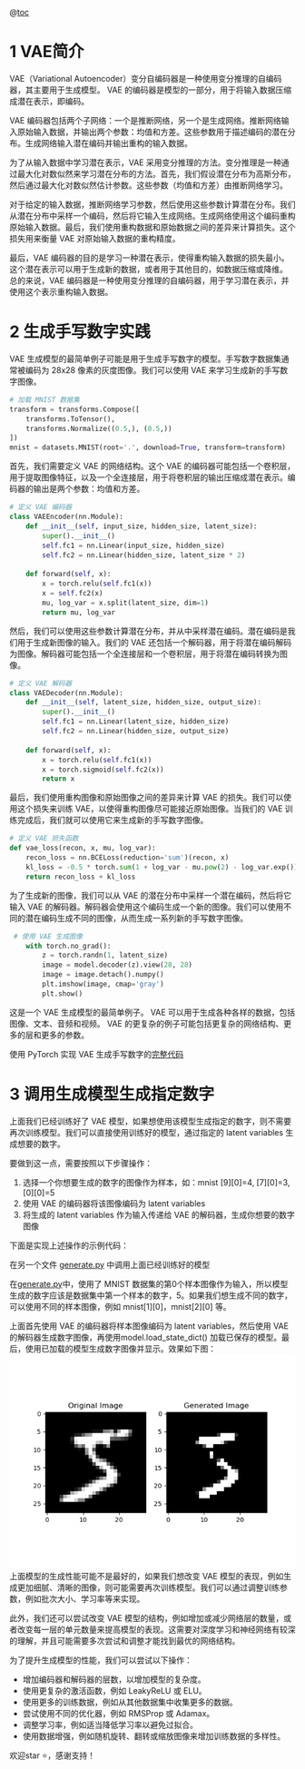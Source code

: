 @[toc](手把手教你设计并训练一个VAE生成模型)
# 1 VAE简介
VAE（Variational Autoencoder）变分自编码器是一种使用变分推理的自编码器，其主要用于生成模型。 VAE 的编码器是模型的一部分，用于将输入数据压缩成潜在表示，即编码。

VAE 编码器包括两个子网络：一个是推断网络，另一个是生成网络。推断网络输入原始输入数据，并输出两个参数：均值和方差。这些参数用于描述编码的潜在分布。生成网络输入潜在编码并输出重构的输入数据。

为了从输入数据中学习潜在表示，VAE 采用变分推理的方法。变分推理是一种通过最大化对数似然来学习潜在分布的方法。首先，我们假设潜在分布为高斯分布，然后通过最大化对数似然估计参数。这些参数（均值和方差）由推断网络学习。

对于给定的输入数据，推断网络学习参数，然后使用这些参数计算潜在分布。我们从潜在分布中采样一个编码，然后将它输入生成网络。生成网络使用这个编码重构原始输入数据。最后，我们使用重构数据和原始数据之间的差异来计算损失。这个损失用来衡量 VAE 对原始输入数据的重构精度。

最后，VAE 编码器的目的是学习一种潜在表示，使得重构输入数据的损失最小。这个潜在表示可以用于生成新的数据，或者用于其他目的，如数据压缩或降维。
总的来说，VAE 编码器是一种使用变分推理的自编码器，用于学习潜在表示，并使用这个表示重构输入数据。

# 2 生成手写数字实践
VAE 生成模型的最简单例子可能是用于生成手写数字的模型。手写数字数据集通常被编码为 28x28 像素的灰度图像。我们可以使用 VAE 来学习生成新的手写数字图像。

```python
# 加载 MNIST 数据集
transform = transforms.Compose([
    transforms.ToTensor(),
    transforms.Normalize((0.5,), (0.5,))
])
mnist = datasets.MNIST(root='.', download=True, transform=transform)
```

首先，我们需要定义 VAE 的网络结构。这个 VAE 的编码器可能包括一个卷积层，用于提取图像特征，以及一个全连接层，用于将卷积层的输出压缩成潜在表示。编码器的输出是两个参数：均值和方差。
```python
# 定义 VAE 编码器
class VAEEncoder(nn.Module):
    def __init__(self, input_size, hidden_size, latent_size):
        super().__init__()
        self.fc1 = nn.Linear(input_size, hidden_size)
        self.fc2 = nn.Linear(hidden_size, latent_size * 2)

    def forward(self, x):
        x = torch.relu(self.fc1(x))
        x = self.fc2(x)
        mu, log_var = x.split(latent_size, dim=1)
        return mu, log_var
```
然后，我们可以使用这些参数计算潜在分布，并从中采样潜在编码。潜在编码是我们用于生成新图像的输入。我们的 VAE 还包括一个解码器，用于将潜在编码解码为图像。解码器可能包括一个全连接层和一个卷积层，用于将潜在编码转换为图像。

```python
# 定义 VAE 解码器
class VAEDecoder(nn.Module):
    def __init__(self, latent_size, hidden_size, output_size):
        super().__init__()
        self.fc1 = nn.Linear(latent_size, hidden_size)
        self.fc2 = nn.Linear(hidden_size, output_size)

    def forward(self, x):
        x = torch.relu(self.fc1(x))
        x = torch.sigmoid(self.fc2(x))
        return x
```

最后，我们使用重构图像和原始图像之间的差异来计算 VAE 的损失。我们可以使用这个损失来训练 VAE，以使得重构图像尽可能接近原始图像。当我们的 VAE 训练完成后，我们就可以使用它来生成新的手写数字图像。

```python
# 定义 VAE 损失函数
def vae_loss(recon, x, mu, log_var):
    recon_loss = nn.BCELoss(reduction='sum')(recon, x)
    kl_loss = -0.5 * torch.sum(1 + log_var - mu.pow(2) - log_var.exp())
    return recon_loss + kl_loss
```

为了生成新的图像，我们可以从 VAE 的潜在分布中采样一个潜在编码，然后将它输入 VAE 的解码器。解码器会使用这个编码生成一个新的图像。我们可以使用不同的潜在编码生成不同的图像，从而生成一系列新的手写数字图像。

```python
 # 使用 VAE 生成图像
    with torch.no_grad():
        z = torch.randn(1, latent_size)
        image = model.decoder(z).view(28, 28)
        image = image.detach().numpy()
        plt.imshow(image, cmap='gray')
        plt.show() 
```

这是一个 VAE 生成模型的最简单例子。 VAE 可以用于生成各种各样的数据，包括图像、文本、音频和视频。 VAE 的更复杂的例子可能包括更复杂的网络结构、更多的层和更多的参数。

使用 PyTorch 实现 VAE 生成手写数字的[完整代码](VAE.py)

# 3 调用生成模型生成指定数字
上面我们已经训练好了 VAE 模型，如果想使用该模型生成指定的数字，则不需要再次训练模型。我们可以直接使用训练好的模型，通过指定的 latent variables 生成想要的数字。

要做到这一点，需要按照以下步骤操作：
1. 选择一个你想要生成的数字的图像作为样本，如：mnist [9][0]=4, [7][0]=3, [0][0]=5
2. 使用 VAE 的编码器将该图像编码为 latent variables
3. 将生成的 latent variables 作为输入传递给 VAE 的解码器，生成你想要的数字图像

下面是实现上述操作的示例代码：

在另一个文件 [generate.py](generate.py) 中调用上面已经训练好的模型

在[generate.py](generate.py)中，使用了 MNIST 数据集的第0个样本图像作为输入，所以模型生成的数字应该是数据集中第一个样本的数字，5。如果我们想生成不同的数字，可以使用不同的样本图像，例如 mnist[1][0]，mnist[2][0] 等。

上面首先使用 VAE 的编码器将样本图像编码为 latent variables，然后使用 VAE 的解码器生成数字图像，再使用model.load_state_dict() 加载已保存的模型。最后，使用已加载的模型生成数字图像并显示。效果如下图：
![](./generate_num/5.png)
上面模型的生成性能可能不是最好的，如果我们想改变 VAE 模型的表现，例如生成更加细腻、清晰的图像，则可能需要再次训练模型。我们可以通过调整训练参数，例如批次大小、学习率等来实现。

此外，我们还可以尝试改变 VAE 模型的结构，例如增加或减少网络层的数量，或者改变每一层的单元数量来提高模型的表现。这需要对深度学习和神经网络有较深的理解，并且可能需要多次尝试和调整才能找到最优的网络结构。

为了提升生成模型的性能，我们可以尝试以下操作：
- 增加编码器和解码器的层数，以增加模型的复杂度。
- 使用更复杂的激活函数，例如 LeakyReLU 或 ELU。
- 使用更多的训练数据，例如从其他数据集中收集更多的数据。
- 尝试使用不同的优化器，例如 RMSProp 或 Adamax。
- 调整学习率，例如适当降低学习率以避免过拟合。
- 使用数据增强，例如随机旋转、翻转或缩放图像来增加训练数据的多样性。

欢迎star :star:，感谢支持！
